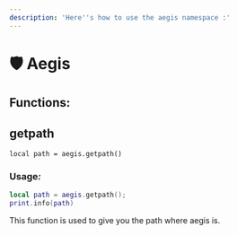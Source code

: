 ```yaml
---
description: 'Here''s how to use the aegis namespace :'
---
```


# 🛡 Aegis

## Functions:

## getpath

`local path = aegis.getpath()`

### **Usage**_:_

```lua
local path = aegis.getpath();
print.info(path)
```

This function is used to give you the path where aegis is.

